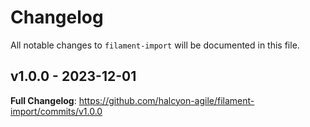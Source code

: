 # Changelog

All notable changes to `filament-import` will be documented in this file.

## v1.0.0 - 2023-12-01

**Full Changelog**: https://github.com/halcyon-agile/filament-import/commits/v1.0.0
